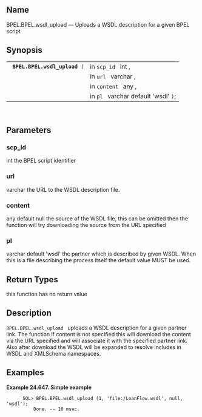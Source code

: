 <div id="fn_bpel_wsdl_upload" class="refentry">

<div class="titlepage">

</div>

<div class="refnamediv">

## Name

BPEL.BPEL.wsdl_upload — Uploads a WSDL description for a given BPEL
script

</div>

<div class="refsynopsisdiv">

## Synopsis

<div id="fsyn_wsdl_upload_01" class="funcsynopsis">

|                                    |                                      |
|------------------------------------|--------------------------------------|
| ` `**`BPEL.BPEL.wsdl_upload`**` (` | in `scp_id ` int ,                   |
|                                    | in `url ` varchar ,                  |
|                                    | in `content ` any ,                  |
|                                    | in `pl ` varchar default 'wsdl' `)`; |

<div class="funcprototype-spacer">

 

</div>

</div>

</div>

<div id="params_wsdl_upload_01" class="refsect1">

## Parameters

<div id="id130220" class="refsect2">

### scp_id

<span class="type">int </span> the BPEL script identifier

</div>

<div id="id130224" class="refsect2">

### url

<span class="type">varchar </span> the URL to the WSDL description file.

</div>

<div id="id130228" class="refsect2">

### content

<span class="type">any default null </span> the source of the WSDL file,
this can be omitted then the function will try downloading the source
from the URL specified

</div>

<div id="id130232" class="refsect2">

### pl

<span class="type">varchar default 'wsdl' </span> the partner which is
described by given WSDL. When this is a file describing the process
itself the default value MUST be used.

</div>

</div>

<div id="ret_wsdl_upload_01" class="refsect1">

## Return Types

this function has no return value

</div>

<div id="desc_wsdl_upload_03" class="refsect1">

## Description

`BPEL.BPEL.wsdl_upload ` uploads a WSDL description for a given partner
link. The function if content is not specified this will download the
content via the URL specified and will associate it with the specified
partner link. Also after download the WSDL will be expanded to resolve
includes in WSDL and XMLSchema namespaces.

</div>

<div id="examples_wsdl_upload_01" class="refsect1">

## Examples

<div id="ex_wsdl_upload_03" class="example">

**Example 24.647. Simple example**

<div class="example-contents">

``` screen
      SQL> BPEL.BPEL.wsdl_upload (1, 'file:/LoanFlow.wsdl', null, 'wsdl');
          Done. -- 10 msec.
      
```

</div>

</div>

  

</div>

</div>
